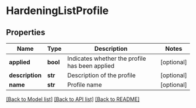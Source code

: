# HardeningListProfile

## Properties
Name | Type | Description | Notes
------------ | ------------- | ------------- | -------------
**applied** | **bool** | Indicates whether the profile has been applied | [optional] 
**description** | **str** | Description of the profile | [optional] 
**name** | **str** | Profile name | [optional] 

[[Back to Model list]](../README.md#documentation-for-models) [[Back to API list]](../README.md#documentation-for-api-endpoints) [[Back to README]](../README.md)


